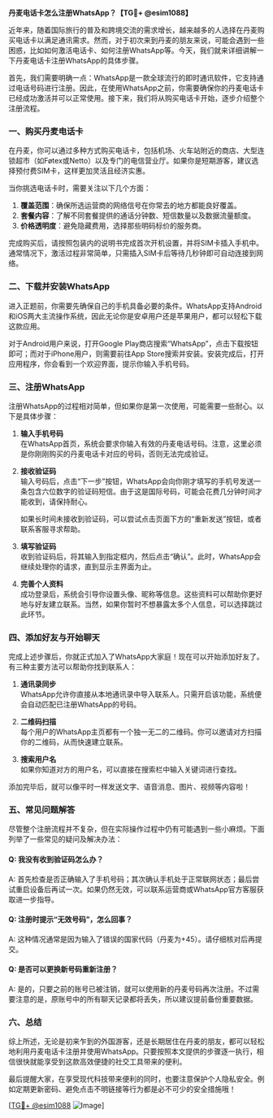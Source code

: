 **丹麦电话卡怎么注册WhatsApp？【TG💪+ @esim1088】**

近年来，随着国际旅行的普及和跨境交流的需求增长，越来越多的人选择在丹麦购买电话卡以满足通讯需求。然而，对于初次来到丹麦的朋友来说，可能会遇到一些困惑，比如如何激活电话卡、如何注册WhatsApp等。今天，我们就来详细讲解一下丹麦电话卡注册WhatsApp的具体步骤。

首先，我们需要明确一点：WhatsApp是一款全球流行的即时通讯软件，它支持通过电话号码进行注册。因此，在使用WhatsApp之前，你需要确保你的丹麦电话卡已经成功激活并可以正常使用。接下来，我们将从购买电话卡开始，逐步介绍整个注册流程。

### 一、购买丹麦电话卡

在丹麦，你可以通过多种方式购买电话卡，包括机场、火车站附近的商店、大型连锁超市（如Føtex或Netto）以及专门的电信营业厅。如果你是短期游客，建议选择预付费SIM卡，这样更加灵活且经济实惠。

当你挑选电话卡时，需要关注以下几个方面：

1. **覆盖范围**：确保所选运营商的网络信号在你常去的地方都能良好覆盖。
2. **套餐内容**：了解不同套餐提供的通话分钟数、短信数量以及数据流量额度。
3. **价格透明度**：避免隐藏费用，选择那些明码标价的服务商。

完成购买后，请按照包装内的说明书完成首次开机设置，并将SIM卡插入手机中。通常情况下，激活过程非常简单，只需插入SIM卡后等待几秒钟即可自动连接到网络。

### 二、下载并安装WhatsApp

进入正题前，你需要先确保自己的手机具备必要的条件。WhatsApp支持Android和iOS两大主流操作系统，因此无论你是安卓用户还是苹果用户，都可以轻松下载这款应用。

对于Android用户来说，打开Google Play商店搜索“WhatsApp”，点击下载按钮即可；而对于iPhone用户，则需要前往App Store搜索并安装。安装完成后，打开应用程序，你会看到一个欢迎界面，提示你输入手机号码。

### 三、注册WhatsApp

注册WhatsApp的过程相对简单，但如果你是第一次使用，可能需要一些耐心。以下是具体步骤：

1. **输入手机号码**  
   在WhatsApp首页，系统会要求你输入有效的丹麦电话号码。注意，这里必须是你刚刚购买的丹麦电话卡对应的号码，否则无法完成验证。

2. **接收验证码**  
   输入号码后，点击“下一步”按钮，WhatsApp会向你刚才填写的手机号发送一条包含六位数字的验证码短信。由于这是国际号码，可能会花费几分钟时间才能收到，请保持耐心。

   如果长时间未接收到验证码，可以尝试点击页面下方的“重新发送”按钮，或者联系客服寻求帮助。

3. **填写验证码**  
   收到验证码后，将其输入到指定框内，然后点击“确认”。此时，WhatsApp会继续处理你的请求，直到显示主界面为止。

4. **完善个人资料**  
   成功登录后，系统会引导你设置头像、昵称等信息。这些资料可以帮助你更好地与好友建立联系。当然，如果你暂时不想暴露太多个人信息，可以选择跳过此环节。

### 四、添加好友与开始聊天

完成上述步骤后，你就正式加入了WhatsApp大家庭！现在可以开始添加好友了。有三种主要方法可以帮助你找到联系人：

1. **通讯录同步**  
   WhatsApp允许你直接从本地通讯录中导入联系人。只需开启该功能，系统便会自动匹配已注册WhatsApp的号码。

2. **二维码扫描**  
   每个用户的WhatsApp主页都有一个独一无二的二维码。你可以邀请对方扫描你的二维码，从而快速建立联系。

3. **搜索用户名**  
   如果你知道对方的用户名，可以直接在搜索栏中输入关键词进行查找。

添加完毕后，就可以像平时一样发送文字、语音消息、图片、视频等内容啦！

### 五、常见问题解答

尽管整个注册流程并不复杂，但在实际操作过程中仍有可能遇到一些小麻烦。下面列举了一些常见的疑问及解决办法：

#### Q: 我没有收到验证码怎么办？
A: 首先检查是否正确输入了手机号码；其次确认手机处于正常联网状态；最后尝试重启设备后再试一次。如果仍然无效，可以联系运营商或WhatsApp官方客服获取进一步指导。

#### Q: 注册时提示“无效号码”，怎么回事？
A: 这种情况通常是因为输入了错误的国家代码（丹麦为+45）。请仔细核对后再提交。

#### Q: 是否可以更换新号码重新注册？
A: 是的，只要之前的账号已被注销，就可以使用新的丹麦号码再次注册。不过需要注意的是，原账号中的所有聊天记录都将丢失，所以建议提前备份重要数据。

### 六、总结

综上所述，无论是初来乍到的外国游客，还是长期居住在丹麦的朋友，都可以轻松地利用丹麦电话卡注册并使用WhatsApp。只要按照本文提供的步骤逐一执行，相信很快就能享受到这款高效便捷的社交工具带来的便利。

最后提醒大家，在享受现代科技带来便利的同时，也要注意保护个人隐私安全。例如定期更新密码、避免点击不明链接等行为都是必不可少的安全措施哦！

[[TG💪+ @esim1088](https://t.me/s/esim1088) ![Image](https://i.postimg.cc/4NQfJmqS/Snipaste-2025-05-13-00-14-12.png)]